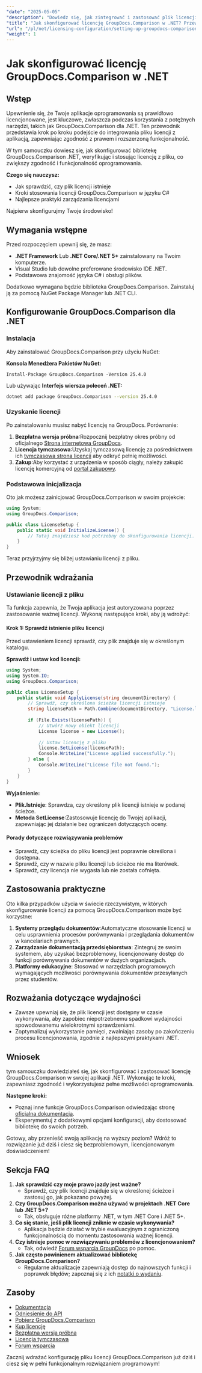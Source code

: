 ```yaml
---
"date": "2025-05-05"
"description": "Dowiedz się, jak zintegrować i zastosować plik licencji GroupDocs.Comparison w aplikacjach .NET, aby zapewnić zgodność oprogramowania i jego funkcjonalność."
"title": "Jak skonfigurować licencję GroupDocs.Comparison w .NET? Przewodnik krok po kroku"
"url": "/pl/net/licensing-configuration/setting-up-groupdocs-comparison-license-net/"
"weight": 1
---
```


# Jak skonfigurować licencję GroupDocs.Comparison w .NET

## Wstęp

Upewnienie się, że Twoje aplikacje oprogramowania są prawidłowo licencjonowane, jest kluczowe, zwłaszcza podczas korzystania z potężnych narzędzi, takich jak GroupDocs.Comparison dla .NET. Ten przewodnik przedstawia krok po kroku podejście do integrowania pliku licencji z aplikacją, zapewniając zgodność z prawem i rozszerzoną funkcjonalność.

W tym samouczku dowiesz się, jak skonfigurować bibliotekę GroupDocs.Comparison .NET, weryfikując i stosując licencję z pliku, co zwiększy zgodność i funkcjonalność oprogramowania.

**Czego się nauczysz:**
- Jak sprawdzić, czy plik licencji istnieje
- Kroki stosowania licencji GroupDocs.Comparison w języku C#
- Najlepsze praktyki zarządzania licencjami

Najpierw skonfigurujmy Twoje środowisko!

## Wymagania wstępne

Przed rozpoczęciem upewnij się, że masz:
- **.NET Framework** Lub **.NET Core/.NET 5+** zainstalowany na Twoim komputerze.
- Visual Studio lub dowolne preferowane środowisko IDE .NET.
- Podstawowa znajomość języka C# i obsługi plików.

Dodatkowo wymagana będzie biblioteka GroupDocs.Comparison. Zainstaluj ją za pomocą NuGet Package Manager lub .NET CLI.

## Konfigurowanie GroupDocs.Comparison dla .NET

### Instalacja

Aby zainstalować GroupDocs.Comparison przy użyciu NuGet:

**Konsola Menedżera Pakietów NuGet:**
```shell
Install-Package GroupDocs.Comparison -Version 25.4.0
```
Lub używając **Interfejs wiersza poleceń .NET:**
```bash
dotnet add package GroupDocs.Comparison --version 25.4.0
```

### Uzyskanie licencji

Po zainstalowaniu musisz nabyć licencję na GroupDocs. Porównanie:
1. **Bezpłatna wersja próbna**:Rozpocznij bezpłatny okres próbny od oficjalnego [Strona internetowa GroupDocs](https://releases.groupdocs.com/comparison/net/).
2. **Licencja tymczasowa**:Uzyskaj tymczasową licencję za pośrednictwem ich [tymczasowa strona licencji](https://purchase.groupdocs.com/temporary-license/) aby odkryć pełnię możliwości.
3. **Zakup**:Aby korzystać z urządzenia w sposób ciągły, należy zakupić licencję komercyjną od [portal zakupowy](https://purchase.groupdocs.com/buy).

### Podstawowa inicjalizacja

Oto jak możesz zainicjować GroupDocs.Comparison w swoim projekcie:

```csharp
using System;
using GroupDocs.Comparison;

public class LicenseSetup {
    public static void InitializeLicense() {
        // Tutaj znajdziesz kod potrzebny do skonfigurowania licencji.
    }
}
```

Teraz przyjrzyjmy się bliżej ustawianiu licencji z pliku.

## Przewodnik wdrażania

### Ustawianie licencji z pliku

Ta funkcja zapewnia, że Twoja aplikacja jest autoryzowana poprzez zastosowanie ważnej licencji. Wykonaj następujące kroki, aby ją wdrożyć:

#### Krok 1: Sprawdź istnienie pliku licencji

Przed ustawieniem licencji sprawdź, czy plik znajduje się w określonym katalogu.

**Sprawdź i ustaw kod licencji:**
```csharp
using System;
using System.IO;
using GroupDocs.Comparison;

public class LicenseSetup {
    public static void ApplyLicense(string documentDirectory) {
        // Sprawdź, czy określona ścieżka licencji istnieje
        string licensePath = Path.Combine(documentDirectory, "License.lic");
        
        if (File.Exists(licensePath)) {
            // Utwórz nowy obiekt licencji
            License license = new License();
            
            // Ustaw licencję z pliku
            license.SetLicense(licensePath);
            Console.WriteLine("License applied successfully.");
        } else {
            Console.WriteLine("License file not found.");
        }
    }
}
```

**Wyjaśnienie:**
- **Plik.Istnieje**: Sprawdza, czy określony plik licencji istnieje w podanej ścieżce.
- **Metoda SetLicense**:Zastosowuje licencję do Twojej aplikacji, zapewniając jej działanie bez ograniczeń dotyczących oceny.

#### Porady dotyczące rozwiązywania problemów

- Sprawdź, czy ścieżka do pliku licencji jest poprawnie określona i dostępna.
- Sprawdź, czy w nazwie pliku licencji lub ścieżce nie ma literówek.
- Sprawdź, czy licencja nie wygasła lub nie została cofnięta.

## Zastosowania praktyczne

Oto kilka przypadków użycia w świecie rzeczywistym, w których skonfigurowanie licencji za pomocą GroupDocs.Comparison może być korzystne:
1. **Systemy przeglądu dokumentów**:Automatyczne stosowanie licencji w celu usprawnienia procesów porównywania i przeglądania dokumentów w kancelariach prawnych.
2. **Zarządzanie dokumentacją przedsiębiorstwa**: Zintegruj ze swoim systemem, aby uzyskać bezproblemowy, licencjonowany dostęp do funkcji porównywania dokumentów w dużych organizacjach.
3. **Platformy edukacyjne**: Stosować w narzędziach programowych wymagających możliwości porównywania dokumentów przesyłanych przez studentów.

## Rozważania dotyczące wydajności

- Zawsze upewniaj się, że plik licencji jest dostępny w czasie wykonywania, aby zapobiec niepotrzebnemu spadkowi wydajności spowodowanemu wielokrotnymi sprawdzeniami.
- Zoptymalizuj wykorzystanie pamięci, zwalniając zasoby po zakończeniu procesu licencjonowania, zgodnie z najlepszymi praktykami .NET.

## Wniosek

tym samouczku dowiedziałeś się, jak skonfigurować i zastosować licencję GroupDocs.Comparison w swojej aplikacji .NET. Wykonując te kroki, zapewniasz zgodność i wykorzystujesz pełne możliwości oprogramowania. 

**Następne kroki:**
- Poznaj inne funkcje GroupDocs.Comparison odwiedzając stronę [oficjalna dokumentacja](https://docs.groupdocs.com/comparison/net/).
- Eksperymentuj z dodatkowymi opcjami konfiguracji, aby dostosować bibliotekę do swoich potrzeb.

Gotowy, aby przenieść swoją aplikację na wyższy poziom? Wdróż to rozwiązanie już dziś i ciesz się bezproblemowym, licencjonowanym doświadczeniem!

## Sekcja FAQ

1. **Jak sprawdzić czy moje prawo jazdy jest ważne?**
   - Sprawdź, czy plik licencji znajduje się w określonej ścieżce i zastosuj go, jak pokazano powyżej.
2. **Czy GroupDocs.Comparison można używać w projektach .NET Core lub .NET 5+?**
   - Tak, obsługuje różne platformy .NET, w tym .NET Core i .NET 5+.
3. **Co się stanie, jeśli plik licencji zniknie w czasie wykonywania?**
   - Aplikacja będzie działać w trybie ewaluacyjnym z ograniczoną funkcjonalnością do momentu zastosowania ważnej licencji.
4. **Czy istnieje pomoc w rozwiązywaniu problemów z licencjonowaniem?**
   - Tak, odwiedź [Forum wsparcia GroupDocs](https://forum.groupdocs.com/c/comparison/) po pomoc.
5. **Jak często powinienem aktualizować bibliotekę GroupDocs.Comparison?**
   - Regularne aktualizacje zapewniają dostęp do najnowszych funkcji i poprawek błędów; zapoznaj się z ich [notatki o wydaniu](https://releases.groupdocs.com/comparison/net/).

## Zasoby
- [Dokumentacja](https://docs.groupdocs.com/comparison/net/)
- [Odniesienie do API](https://reference.groupdocs.com/comparison/net/)
- [Pobierz GroupDocs.Comparison](https://releases.groupdocs.com/comparison/net/)
- [Kup licencję](https://purchase.groupdocs.com/buy)
- [Bezpłatna wersja próbna](https://releases.groupdocs.com/comparison/net/)
- [Licencja tymczasowa](https://purchase.groupdocs.com/temporary-license/)
- [Forum wsparcia](https://forum.groupdocs.com/c/comparison/)

Zacznij wdrażać konfigurację pliku licencji GroupDocs.Comparison już dziś i ciesz się w pełni funkcjonalnym rozwiązaniem programowym!